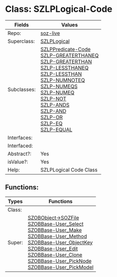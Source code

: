 
# Class:	SZLPLogical-Code

| Fields | Values |
| --------- | --------- |
| Repo: | [soz-live](/repos/soz-live.html) |
| Superclass: | [SZLPLogical](SZLPLogical.html) |
| Subclasses: | [SZLPPredicate-Code](SZLPPredicate-Code.html) <br> [SZLP-GREATERTHANEQ](SZLP-GREATERTHANEQ.html) <br> [SZLP-GREATERTHAN](SZLP-GREATERTHAN.html) <br> [SZLP-LESSTHANEQ](SZLP-LESSTHANEQ.html) <br> [SZLP-LESSTHAN](SZLP-LESSTHAN.html) <br> [SZLP-NUMNOTEQ](SZLP-NUMNOTEQ.html) <br> [SZLP-NUMEQS](SZLP-NUMEQS.html) <br> [SZLP-NUMEQ](SZLP-NUMEQ.html) <br> [SZLP-NOT](SZLP-NOT.html) <br> [SZLP-ANDS](SZLP-ANDS.html) <br> [SZLP-AND](SZLP-AND.html) <br> [SZLP-OR](SZLP-OR.html) <br> [SZLP-EQ](SZLP-EQ.html) <br> [SZLP-EQUAL](SZLP-EQUAL.html) |
| Interfaces: |  |
| Interfaced: |  |
| Abstract?: | Yes |
| isValue?: | Yes |
| Help: | SZLPLogical Code Class |


## Functions:

| Types | Functions |
| --------- | --------- |
| Class: |  |
| Super: | [SZOBObject->SOZFile](SZOBObject.html) <br> [SZOBBase-User_Select](SZOBBase.html) <br> [SZOBBase-User_Make](SZOBBase.html) <br> [SZOBBase-User_Method](SZOBBase.html) <br> [SZOBBase-User_ObjectKey](SZOBBase.html) <br> [SZOBBase-User_Edit](SZOBBase.html) <br> [SZOBBase-User_Clone](SZOBBase.html) <br> [SZOBBase-User_PickNode](SZOBBase.html) <br> [SZOBBase-User_PickModel](SZOBBase.html) |



